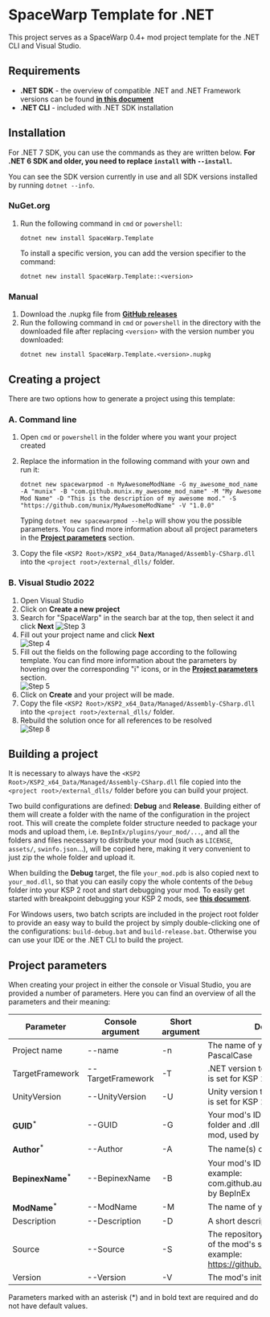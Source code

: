 ﻿# SpaceWarp Template for .NET
This project serves as a SpaceWarp 0.4+ mod project template for the .NET CLI and Visual Studio.

## Requirements
- **.NET SDK** - the overview of compatible .NET and .NET Framework versions can be found
**[in this document](https://learn.microsoft.com/en-us/dotnet/standard/net-standard?tabs=net-standard-2-0#tabpanel_1_net-standard-2-0)**
- **.NET CLI** - included with .NET SDK installation

## Installation

For .NET 7 SDK, you can use the commands as they are written below. **For .NET 6 SDK and older,
you need to replace `install` with `--install`.**

You can see the SDK version currently in use and all SDK versions
installed by running `dotnet --info`.

### NuGet.org
1. Run the following command in `cmd` or `powershell`:
    ```console
    dotnet new install SpaceWarp.Template
    ```
    To install a specific version, you can add the version specifier to the command:
    ```console
    dotnet new install SpaceWarp.Template::<version>
    ```

### Manual
1. Download the .nupkg file from **[GitHub releases](https://github.com/jan-bures/SpaceWarp.Template/releases)**
2. Run the following command in `cmd` or `powershell` in the directory with the downloaded file after replacing `<version>`
with the version number you downloaded:
    ```console
    dotnet new install SpaceWarp.Template.<version>.nupkg
    ```  
## Creating a project
There are two options how to generate a project using this template:

### A. Command line
1. Open `cmd` or `powershell` in the folder where you want your project created
2. Replace the information in the following command with your own and run it:  
    ```console
    dotnet new spacewarpmod -n MyAwesomeModName -G my_awesome_mod_name -A "munix" -B "com.github.munix.my_awesome_mod_name" -M "My Awesome Mod Name" -D "This is the description of my awesome mod." -S "https://github.com/munix/MyAwesomeModName" -V "1.0.0"
    ```
    Typing `dotnet new spacewarpmod --help` will show you the possible parameters. You can find more information 
    about all project parameters in the **[Project parameters](#project-parameters)** section.  

3. Copy the file `<KSP2 Root>/KSP2_x64_Data/Managed/Assembly-CSharp.dll` into the `<project root>/external_dlls/` folder.

### B. Visual Studio 2022
1. Open Visual Studio
2. Click on **Create a new project**
3. Search for "SpaceWarp" in the search bar at the top, then select it and click **Next**
![Step 3](https://i.imgur.com/8lsJOpN.png)
4. Fill out your project name and click **Next**  
![Step 4](https://i.imgur.com/itHtr8H.png)
5. Fill out the fields on the following page according to the following template.
You can find more information about the parameters by hovering over the corresponding "i" icons, or in the **[Project parameters](#project-parameters)** section.  
![Step 5](https://i.imgur.com/g5mkGSp.png)  
6. Click on **Create** and your project will be made.
7. Copy the file `<KSP2 Root>/KSP2_x64_Data/Managed/Assembly-CSharp.dll` into the `<project root>/external_dlls/` folder.
8. Rebuild the solution once for all references to be resolved  
![Step 8](https://i.imgur.com/MeBZBbD.png)

## Building a project
It is necessary to always have the `<KSP2 Root>/KSP2_x64_Data/Managed/Assembly-CSharp.dll` file copied into the
`<project root>/external_dlls/` folder before you can build your project.

Two build configurations are defined: **Debug** and **Release**. Building either of them will create a folder
with the name of the configuration in the project root. This will create the complete folder structure needed
to package your mods and upload them, i.e. `BepInEx/plugins/your_mod/...`, and all the folders and files necessary
to distribute your mod (such as `LICENSE`, `assets/`, `swinfo.json`...), will be copied here, making it very convenient
to just zip the whole folder and upload it.

When building the **Debug** target, the file `your_mod.pdb` is also copied next to `your_mod.dll`, so that you can
easily copy the whole contents of the `Debug` folder into your KSP 2 root and start debugging your mod.
To easily get started with breakpoint debugging your KSP 2 mods, see **[this document](https://gist.github.com/gotmachine/d973adcb9ae413386291170fa346d043)**.

For Windows users, two batch scripts are included in the project root folder to provide an easy way to build the project
by simply double-clicking one of the configurations: `build-debug.bat` and `build-release.bat`. Otherwise you can use
your IDE or the .NET CLI to build the project.

## Project parameters
When creating your project in either the console or Visual Studio, you are provided a number of parameters.
Here you can find an overview of all the parameters and their meaning:

| Parameter                 | Console argument  | Short argument | Description                                                                                                  | Default value              |
|---------------------------|-------------------|----------------|--------------------------------------------------------------------------------------------------------------|----------------------------|
| Project name              | --name            | -n             | The name of your project in PascalCase                                                                       | `<current directory name>` |
| TargetFramework           | --TargetFramework | -T             | .NET version to target, default value is set for KSP 2                                                       | `.netstandard2.0`          |
| UnityVersion              | --UnityVersion    | -U             | Unity version to target, default value is set for KSP 2                                                      | `2020.3.33`                |
| **GUID**<sup>*</sup>      | --GUID            | -G             | Your mod's ID which serves as the folder and .dll name of your built mod, used by SpaceWarp                  | -                          |
| **Author**<sup>*</sup>    | --Author          | -A             | The name(s) of the mod's author(s)                                                                           | -                          |
| **BepinexName**<sup>*</sup> | --BepinexName     | -B             | Your mod's ID in domain syntax, for example: com.github.author.modname, used by BepInEx                      | -                          |
| **ModName**<sup>*</sup>   | --ModName         | -M             | The name of your mod                                                                                         | -                          |
| Description               | --Description     | -D             | A short description of your mod                                                                              | `""` _(empty)_             |
| Source                    | --Source          | -S             | The repository or download location of the mod's source code, for example: https://github.com/author/ModName | `""` _(empty)_             |
| Version                   | --Version         | -V             | The mod's initial version                                                                                    | `1.0.0`                    |

Parameters marked with an asterisk (*) and in bold text are required and do not have default values.
